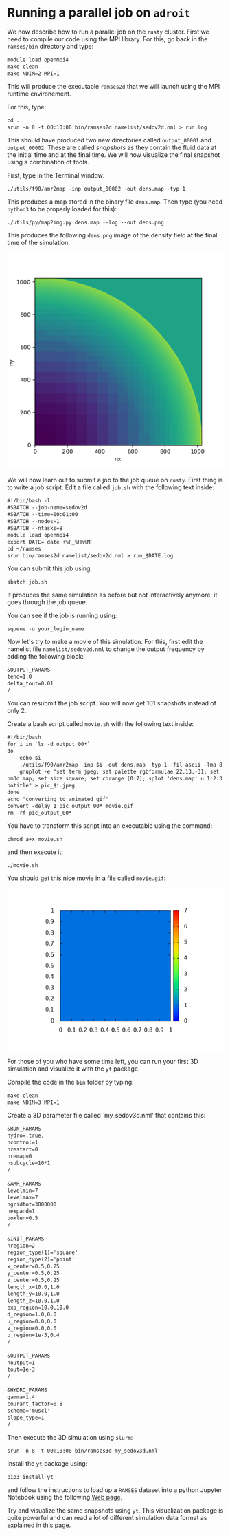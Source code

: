 # Running a parallel job on `adroit`

We now describe how to run a parallel job on the `rusty` cluster. First we need to compile our code using the MPI library. For this, go back in the `ramses/bin` directory and type:
```
module load openmpi4
make clean
make NDIM=2 MPI=1
```
This will produce the executable `ramses2d` that we will launch using the MPI runtime environement.

For this, type:
```
cd ..
srun -n 8 -t 00:10:00 bin/ramses2d namelist/sedov2d.nml > run.log
```
This should have produced two new directories called `output_00001` and `output_00002`. These are called _snapshots_ as they contain the fluid data at the initial time and at the final time. We will now visualize the final snapshot using a combination of tools.

First, type in the Terminal window:
```
./utils/f90/amr2map -inp output_00002 -out dens.map -typ 1
```
This produces a map stored in the binary file `dens.map`. Then type (you need `python3` to be properly loaded for this):
```
./utils/py/map2img.py dens.map --log --out dens.png
```
This produces the following `dens.png` image of the density field at the final time of the simulation.

![density](dens.png)

We will now learn out to submit a job to the job queue on `rusty`. First thing is to write a job script. Edit a file called `job.sh` with the following text inside:
```
#!/bin/bash -l
#SBATCH --job-name=sedov2d
#SBATCH --time=00:01:00
#SBATCH --nodes=1
#SBATCH --ntasks=8
module load openmpi4
export DATE=`date +%F_%Hh%M`
cd ~/ramses
srun bin/ramses2d namelist/sedov2d.nml > run_$DATE.log
```
You can submit this job using:
```
sbatch job.sh
```
It produces the same simulation as before but not interactively anymore: it goes through the job queue.

You can see
if the job is running using:
```
squeue -u your_login_name
```
Now let's try to make a movie of this simulation. For this, first edit the namelist file `namelist/sedov2d.nml` to change the output frequency by adding the following block:
```
&OUTPUT_PARAMS
tend=1.0
delta_tout=0.01
/
```
You can resubmit the job script. You will now get 101 snapshots instead of only 2.

Create a bash script called `movie.sh` with the following text inside:
```
#!/bin/bash
for i in `ls -d output_00*`
do
    echo $i
    ./utils/f90/amr2map -inp $i -out dens.map -typ 1 -fil ascii -lma 8
    gnuplot -e "set term jpeg; set palette rgbformulae 22,13,-31; set pm3d map; set size square; set cbrange [0:7]; splot 'dens.map' u 1:2:3 notitle" > pic_$i.jpeg
done
echo "converting to animated gif"
convert -delay 1 pic_output_00* movie.gif
rm -rf pic_output_00*
```
You have to transform this script into an executable using the command:
```
chmod a+x movie.sh
```
and then execute it:
```
./movie.sh
```
You should get this nice movie in a file called `movie.gif`:

![movie dens](movie.gif)

For those of you who have some time left, you can run your first 3D simulation and visualize it with the `yt` package.

Compile the code in the `bin` folder by typing:
```
make clean
make NDIM=3 MPI=1
```

Create a 3D parameter file called `my_sedov3d.nml' that contains this:
```
&RUN_PARAMS
hydro=.true.
ncontrol=1
nrestart=0
nremap=0
nsubcycle=10*1
/

&AMR_PARAMS
levelmin=7
levelmax=7
ngridtot=3000000
nexpand=1
boxlen=0.5
/

&INIT_PARAMS
nregion=2
region_type(1)='square'
region_type(2)='point'
x_center=0.5,0.25
y_center=0.5,0.25
z_center=0.5,0.25
length_x=10.0,1.0
length_y=10.0,1.0
length_z=10.0,1.0
exp_region=10.0,10.0
d_region=1.0,0.0
u_region=0.0,0.0
v_region=0.0,0.0
p_region=1e-5,0.4
/

&OUTPUT_PARAMS
noutput=1
tout=1e-3
/

&HYDRO_PARAMS
gamma=1.4
courant_factor=0.8
scheme='muscl'
slope_type=1
/
```
Then execute the 3D simulation using `slurm`:
```
srun -n 8 -t 00:10:00 bin/ramses3d my_sedov3d.nml
```
Install the `yt` package using:
```
pip3 install yt
```
and follow the instructions to load up a `RAMSES` dataset into a python Jupyter Notebook using the following [Web page](https://yt-project.org). 

Try and visualize the same snapshots using `yt`. This visualization package is quite powerful and can read a lot of different simulation data format as explained in [this page](https://yt-project.org/doc/examining/loading_data.html?highlight=ramses).
